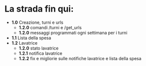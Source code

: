 # La strada fin qui:

- **1.0** Creazione, turni e urls
	- **1.2.0** comandi /turni e /get_urls
	- **1.2.0** messaggi programmati ogni settimana per i turni
- **1.1** Lista della spesa
- **1.2** Lavatrice
	- **1.2.0** stato lavatrice
	- **1.2.1** notifica lavatrice
	- **1.2.2** fix e migliorie sulle notifiche lavatrice e lista della spesa
